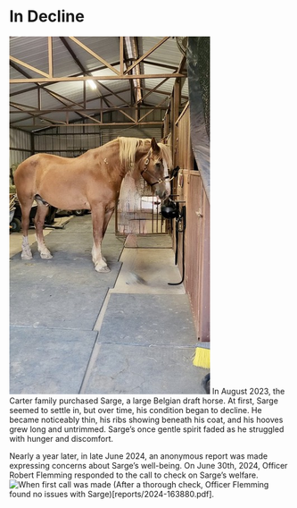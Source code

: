 
# In Decline

![Day of sale](day1.jpeg)
In August 2023, the Carter family purchased Sarge, a large Belgian draft horse. At first, Sarge seemed to settle in, but over time, his condition began to decline. He became noticeably thin, his ribs showing beneath his coat, and his hooves grew long and untrimmed. Sarge’s once gentle spirit faded as he struggled with hunger and discomfort.

Nearly a year later, in late June 2024, an anonymous report was made expressing concerns about Sarge’s well-being. On June 30th, 2024, Officer Robert Flemming responded to the call to check on Sarge’s welfare.
![When first call was made](IMG_3282.jpg)
(After a thorough check, Officer Flemming found no issues with Sarge)[reports/2024-163880.pdf].